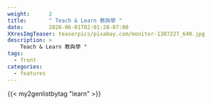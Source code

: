 ```yaml
---
weight:      2
title:       " Teach & Learn 教與學 "
date:        2020-06-01T02:01:28-07:00
XXresImgTeaser: teaserpics/pixabay.com/monitor-1307227_640.jpg
description: >
    Teach & Learn 教與學 "
tags:
  - front
categories:
  - features
---
```


{{< my2genlistbytag "learn" >}}
